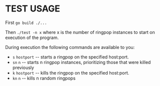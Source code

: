 # TEST USAGE

First `go build ./...`

Then `./test -n x` where x is the number of ringpop instances to start on execution of the program.

During execution the following commands are available to you:

* `s` `hostport` -- starts a ringpop on the specified host:port.
* `sn` `n` -- starts n ringpop instances, prioritizing those that were killed previously
* `k` `hostport` -- kills the ringpop on the specified host:port.
* `kn` `n` -- kills n random ringpops
